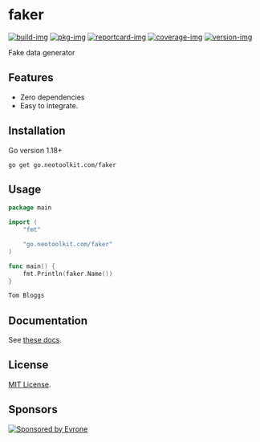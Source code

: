 # faker

[![build-img]][build-url]
[![pkg-img]][pkg-url]
[![reportcard-img]][reportcard-url]
[![coverage-img]][coverage-url]
[![version-img]][version-url]

Fake data generator

## Features
- Zero dependencies
- Easy to integrate.

## Installation
Go version 1.18+
```shell
go get go.neotoolkit.com/faker
```

## Usage
```go
package main

import (
	"fmt"

	"go.neotoolkit.com/faker"
)

func main() {
	fmt.Println(faker.Name())
}
```
```bash
Tom Bloggs
```

## Documentation

See [these docs][pkg-url].

## License

[MIT License](LICENSE).

[build-img]: https://github.com/neotoolkit/faker/workflows/build/badge.svg
[build-url]: https://github.com/neotoolkit/faker/actions
[pkg-img]: https://pkg.go.dev/badge/neotoolkit/faker
[pkg-url]: https://pkg.go.dev/github.com/neotoolkit/faker
[reportcard-img]: https://goreportcard.com/badge/neotoolkit/faker
[reportcard-url]: https://goreportcard.com/report/neotoolkit/faker
[coverage-img]: https://codecov.io/gh/neotoolkit/faker/branch/main/graph/badge.svg
[coverage-url]: https://codecov.io/gh/neotoolkit/faker
[version-img]: https://img.shields.io/github/v/release/neotoolkit/faker
[version-url]: https://github.com/neotoolkit/faker/releases

## Sponsors
<p>
  <a href="https://evrone.com/?utm_source=github&utm_campaign=neotoolkit">
    <img src="https://raw.githubusercontent.com/neotoolkit/.github/main/assets/sponsored_by_evrone.svg"
      alt="Sponsored by Evrone">
  </a>
</p>
